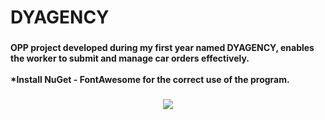 <h1 align="left">DYAGENCY</h1>

###

<h4 align="left">OPP project developed during my first year named DYAGENCY, enables the worker to submit and manage car orders effectively.<br><br>*Install NuGet - FontAwesome for the correct use of the program.</h4>

###

<div align="center">
  <img height="" src="https://i.imgur.com/8tmoXrv.png"  />
</div>

###
